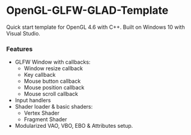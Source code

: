 # OpenGL-GLFW-GLAD-Template
Quick start template for OpenGL 4.6 with C++. Built on Windows 10 with Visual Studio.

### Features
- GLFW Window with callbacks:
  - Window resize callback
  - Key callback
  - Mouse button callback
  - Mouse position callback
  - Mouse scroll callback
- Input handlers
- Shader loader & basic shaders:
  - Vertex Shader
  - Fragment Shader
- Modularized VAO, VBO, EBO & Attributes setup.
